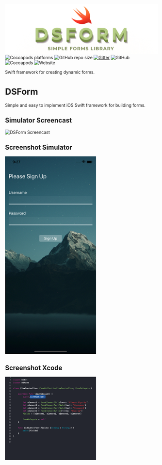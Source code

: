 ![DSForm Logo](https://github.com/dimebt/DSForm/blob/master/DSForm.jpg)
![Cocoapods platforms](https://img.shields.io/cocoapods/p/DSForm.svg?color=green)
![GitHub repo size](https://img.shields.io/github/repo-size/dimebt/DSForm.svg)
[![Gitter](https://badges.gitter.im/DSFormSwift/community.svg)](https://gitter.im/DSFormSwift/community?utm_source=badge&utm_medium=badge&utm_campaign=pr-badge)
![GitHub](https://img.shields.io/github/license/dimebt/DSForm.svg)
![Cocoapods](https://img.shields.io/cocoapods/v/DSForm.svg)
![Website](https://img.shields.io/website/http/stefanovski.co.svg?color=blueviolet)

Swift framework for creating dynamic forms.

# DSForm

Simple and easy to implement iOS Swift framework for building forms.
## Simulator Screencast
![DSForm Screencast](https://github.com/dimebt/DSForm/blob/master/images/demo.gif?raw=true)

## Screenshot Simulator
<img src="https://github.com/dimebt/DSForm/blob/master/images/screenshot_simulator.png" width="300">

## Screenshot Xcode
<img src="https://github.com/dimebt/DSForm/blob/master/images/screenshoot_xcode.png" width="300">
